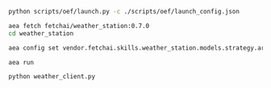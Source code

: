 ``` bash
python scripts/oef/launch.py -c ./scripts/oef/launch_config.json
```
``` bash
aea fetch fetchai/weather_station:0.7.0
cd weather_station
```
``` bash
aea config set vendor.fetchai.skills.weather_station.models.strategy.args.is_ledger_tx False --type bool
```
``` bash
aea run
```
``` bash
python weather_client.py
```

